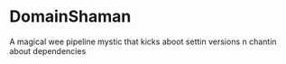 # DomainShaman
A magical wee pipeline mystic that kicks aboot settin versions n chantin about dependencies

